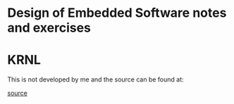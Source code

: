 # Design of Embedded Software notes and exercises

# KRNL
This is not developed by me and the source can be found at:


[source](http://github.com/jdn-aau/krnl)
